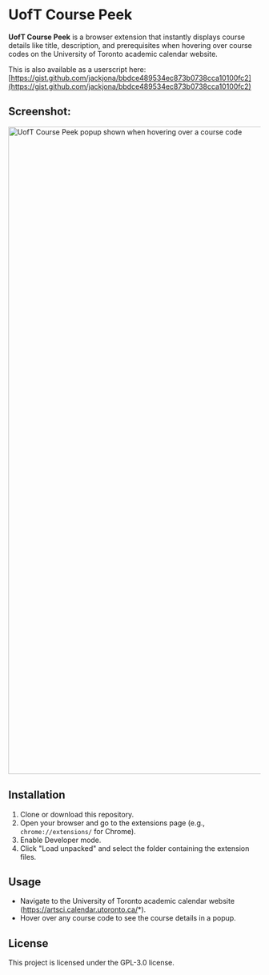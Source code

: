 # UofT Course Peek

**UofT Course Peek** is a browser extension that instantly displays course details like title, description, and prerequisites when hovering over course codes on the University of Toronto academic calendar website.

This is also available as a userscript here: [https://gist.github.com/jackjona/bbdce489534ec873b0738cca10100fc2](https://gist.github.com/jackjona/bbdce489534ec873b0738cca10100fc2)

## Screenshot:
<img width="1294" alt="UofT Course Peek popup shown when hovering over a course code" src="https://github.com/user-attachments/assets/6a3e3b3c-a454-43c5-ab4d-1abdf5c7bed1" />


## Installation

1. Clone or download this repository.
2. Open your browser and go to the extensions page (e.g., `chrome://extensions/` for Chrome).
3. Enable Developer mode.
4. Click "Load unpacked" and select the folder containing the extension files.

## Usage

- Navigate to the University of Toronto academic calendar website (https://artsci.calendar.utoronto.ca/*).
- Hover over any course code to see the course details in a popup.

## License

This project is licensed under the GPL-3.0 license.
